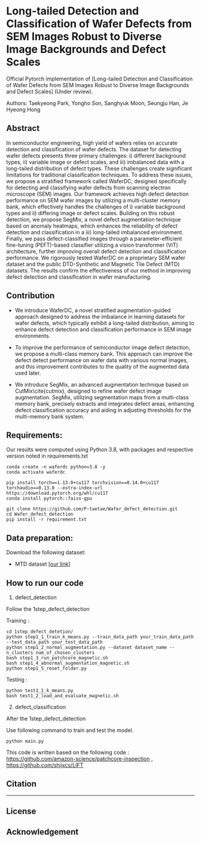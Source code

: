 # Long-tailed Detection and Classification of Wafer Defects from SEM Images Robust to Diverse Image Backgrounds and Defect Scales

Official Pytorch implementation of [Long-tailed Detection and Classification of Wafer Defects from SEM Images Robust to Diverse Image Backgrounds and Defect Scales] (Under review).

Authors: Taekyeong Park, Yongho Son, Sanghyuk Moon, Seungju Han, Je Hyeong Hong


## Abstract
In semiconductor engineering, high yield of wafers relies on accurate detection and classification of wafer defects.
The dataset for detecting wafer defects presents three primary challenges: i) different background types, ii) variable image or defect scales, and iii) imbalanced data with a long-tailed distribution of defect types. These challenges create significant limitations for traditional classification techniques. To address these issues, we propose a stratified framework called WaferDC, designed specifically for detecting and classifying wafer defects from scanning electron microscope (SEM) images.
Our framework achieves high defect detection performance on SEM wafer images by utilizing a multi-cluster memory bank, which effectively handles the challenges of i) variable background types and ii) differing image or defect scales.
Building on this robust detection, we propose SegMix, a novel defect augmentation technique based on anomaly heatmaps, which enhances the reliability of defect detection and classification in a iii) long-tailed imbalanced environment. 
Finally, we pass defect-classified images through a parameter-efficient fine-tuning (PEFT)-based classifier utilizing a vision transformer (ViT) architecture, further improving overall defect detection and classification performance.
We rigorously tested WaferDC on a proprietary SEM wafer dataset and the public DTD-Synthetic and Magnetic Tile Defect (MTD) datasets. The results confirm the effectiveness of our method in improving defect detection and classification in wafer manufacturing.

## Contribution
- We introduce WaferDC, a novel stratified augmentation-guided approach designed to address the imbalance in learning datasets for wafer defects, which typically exhibit a long-tailed distribution, aiming to enhance defect detection and classification performance in SEM image environments.

- To improve the performance of semiconductor image defect detection, we propose a multi-class memory bank. 
This approach can improve the defect detect performance on wafer data with various normal images, and this improvement contributes to the quality of the augmented data used later.

- We introduce SegMix, an advanced augmentation technique based on CutMix\cite{cutmix}, designed to refine wafer defect image augmentation.
SegMix, utilizing segmentation maps from a multi-class memory bank, precisely extracts and integrates defect areas, enhancing defect classification accuracy and aiding in adjusting thresholds for the multi-memory bank system.

## Requirements:
Our results were computed using Python 3.8, with packages and respective version noted in requirements.txt
````
conda create -n waferdc python=3.8 -y
conda activate waferdc

pip install torch==1.13.0+cu117 torchvision==0.14.0+cu117 torchaudio==0.13.0 --extra-index-url https://download.pytorch.org/whl/cu117
conda install pytorch::faiss-gpu

git clone https://github.com/P-taetae/Wafer_defect_detection.git
cd Wafer_defect_detection
pip install -r requirement.txt
````

## Data preparation:
Download the following dataset:
- MTD dataset [[our link]](https://drive.google.com/file/d/1HbOv2rG2ODKjGvFx4wYm3iI01cOCOsRR/view?usp=sharing)

## How to run our code
1. defect_detection

Follow the 1step_defect_detection

Training :
```
cd 1step_defect_detetion/
python step1_1_train_k_means.py --train_data_path your_train_data_path --test_data_path your_test_data_path
python step1_2_normal_augmentation.py --dataset dataset_name --n_clusters num_of_chosen_clusters
bash step1_3_run_patchcore_magnetic.sh
bash step1_4_abnormal_augmentation_magnetic.sh
python step1_5_reset_folder.py
```

Testing :
```
python test1_1_k_means.py
bash test1_2_load_and_evaluate_magnetic.sh
```

2. defect_classification


After the 1step_defect_detection

Use following command to train and test the model.
```
python main.py
```

This code is written based on the following code : https://github.com/amazon-science/patchcore-inspection , https://github.com/shijxcs/LIFT

## Citation
---

## License


## Acknowledgement
